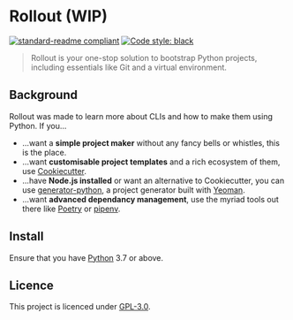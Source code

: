 # Rollout (WIP)

[![standard-readme compliant](https://img.shields.io/badge/readme%20style-standard-brightgreen.svg?style=flat-square)](https://github.com/RichardLitt/standard-readme)
[![Code style: black](https://img.shields.io/badge/code%20style-black-000000.svg)](https://github.com/psf/black)
> Rollout is your one-stop solution to bootstrap Python projects, including essentials like Git and a virtual environment.

## Background

Rollout was made to learn more about CLIs and how to make them using Python. If you...

* ...want a **simple project maker** without any fancy bells or whistles, this is the place.
* ...want **customisable project templates** and a rich ecosystem of them, use [Cookiecutter](https://www.cookiecutter.io/).
* ...have **Node.js installed** or want an alternative to Cookiecutter, you can use [generator-python](https://github.com/thejohnfreeman/generator-python), a project generator built with [Yeoman](https://yeoman.io/).
* ...want **advanced dependancy management**, use the myriad tools out there like [Poetry](https://python-poetry.org/) or [pipenv](https://pipenv.pypa.io/en/latest/).

## Install

Ensure that you have [Python](https://www.python.org/downloads/) 3.7 or above.

<!--
### Production

Installation through [`pipx`](https://pipx.pypa.io/stable/) is recommended.

Todo: Get pipx working

Install it with the following command if you don't already have it...

```sh
pip install pipx
```

...then you can install the tool.

```sh
pipx install rollout
```

Now you can use the tool to your heart's desire.

Todo: Conflicts with the usage section

```sh
rollout my-new-project -d numpy pandas matplotlib
```

### Development

See the [Contributing](#contributing) section for guidelines on contributing.

After cloning the repository through Git or GitHub Desktop, you can use the program with the following commands:

```sh
cd src  # If your working directory isn't already in src
python main.py my-new-project -d numpy pandas matplotlib
```

## Usage

```sh
rollout my-new-project -d numpy pandas matplotlib
```

## Contributing
-->
## Licence

This project is licenced under [GPL-3.0](https://github.com/AbsoluteRich/rollout/tree/main/LICENSE).
